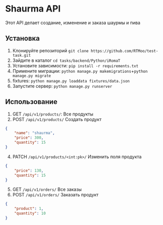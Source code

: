 # Shaurma API

Этот API делает создание, изменение и заказа шаурмы и пива

## Установка

1. Клонируйте репозиторий `git clone https://github.com/RTMoo/test-task.git`
2. Зайдите в каталог `cd tasks/backend/Python/iRomaT`
2. Установите зависимости: `pip install -r requirements.txt`
3. Примените миграции: `python manage.py makemigrations`+`python manage.py migrate`
4. fixtures: `python manage.py loaddata fixtures/data.json`
5. Запустите сервер: `python manage.py runserver`

## Использование
1. GET `/api/v1/products/`: Все продукты
2. POST `/api/v1/products/` Создать продукт

```json
{
    "name": "shaurma",
    "price": 300,
    "quantity": 15
}
```

4. PATCH `/api/v1/products/<int:pk>/` Изменить поля продукта
```json
{
    "price": 130,
    "quantity": 15
}
```
5. GET `/api/v1/orders/` Все заказы
6. POST `/api/v1/orders/` Заказать продукт

```json
{
    "product": 1,
    "quantity": 10
}
```
